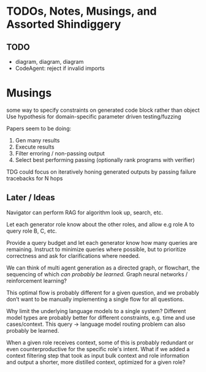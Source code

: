 # TODOs, Notes, Musings, and Assorted Shindiggery

## TODO
* diagram, diagram, diagram
* CodeAgent: reject if invalid imports


# Musings


some way to specify constraints on generated code block rather than object
Use hypothesis for domain-specific parameter driven testing/fuzzing

Papers seem to be doing:
1. Gen many results
2. Execute results
3. Filter erroring / non-passing output
4. Select best performing passing (optionally rank programs with verifier)

TDG could focus on iteratively honing generated outputs by passing failure tracebacks for N hops


## Later / Ideas
Navigator can perform RAG for algorithm look up, search, etc.

Let each generator role know about the other roles, and allow e.g role A to
query role B, C, etc.

Provide a query budget and let each generator know how many queries are
remaining. Instruct to minimize queries where possible, but to
prioritize correctness and ask for clarifications where needed.

We can think of multi agent generation as a directed graph, or flowchart,
the sequencing of which *can probably be learned.* Graph neural networks / reinforcement learning?

This optimal flow is probably different for a given question, and we probably
don’t want to be manually implementing a single flow for all questions.

Why limit the underlying language models to a single system?
Different model types are probably better for different constraints,
e.g. time and use cases/context. This query -> language model routing problem
can also probably be learned.

When a given role receives context, some of this is probably redundant or
even counterproductive for the specific role's intent. What if we added a
context filtering step that took as input bulk context and role information
and output a shorter, more distilled context, optimized for a given role?
